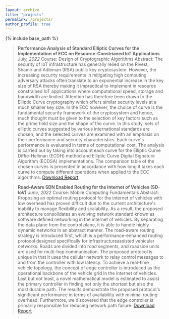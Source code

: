 ```yaml
---
layout: archive
title: "projects"
permalink: /projects/
author_profile: true
---
```


{% include base_path %}

> **Performance Analysis of Standard Elliptic Curves for the Implementation of ECC on Resource-Constrianed IoT Applications**
> *July, 2022*
> Course: Design of Cryptographic Algorithms
> Abstract: The security of IoT infrastructure has generally relied on the Rivest, Shamir and Adleman (RSA) public key cryptosystem. However, the increasing security requirements in mitigating high computing adversary attacks often translate to an exponential increase in the key size of RSA thereby making it impractical to implement in resource constrained IoT applications where computational speed, storage and bandwidth are limited. Attention has therefore been drawn to the Elliptic Curve cryptography which offers similar security levels at a much smaller key size.  In the ECC however, the choice of curve is the fundamental security framework of the cryptosystem and hence, much thought must be given to the selection of key factors such as the prime field size and the shape of the curve. In this study, sets of elliptic curves suggested by various international standards are chosen, and the selected curves are examined with an emphasis on their performance and security characteristics. Each curve's performance is evaluated in terms of computational cost. The analysis is carried out by taking into account each curve for the Elliptic Curve Diffie-Hellman (ECDH) method and Elliptic Curve Digital Signature Algorithm (ECDSA) implementations. The comparison table of the chosen curves is presented in accordance with how long it takes each curve to compute different operations when applied to the ECC algorithms.
> [Download Report](http://ydelvis.github.io/files/performance-analysis-of-standard-ecc-curves.pdf)

> **Road-Aware SDN Enabled Routing for the Internet of Vehicles (SD-IoV)**
> *June, 2022*
> Course: Mobile Computing Fundamentals
> Abstract: Proposing an optimal routing protocol for the internet of vehicles with low overhead has proven difficult due to the current architecture's inability to manage flexibility and scalability. As a result, the proposed architecture consolidates an evolving network standard known as software defined networking in the internet of vehicles. By separating the data plane from the control plane, it is able to handle highly dynamic networks in an abstract manner. The road-aware routing strategy is introduced first, which is a performance-enhanced routing protocol designed specifically for infrastructureassisted vehicular networks. Roads are divided into road segments, and roadside units are used for multi-hop communication. The proposed protocol is unique in that it uses the cellular network to relay control messages to and from the controller with low latency. To achieve a real-time vehicle topology, the concept of edge controller is introduced as the operational backbone of the vehicle grid in the internet of vehicles. Last but not least, a novel mathematical model is estimated to assist the primary controller in finding not only the shortest but also the most durable path. The results demonstrate the proposed protocol's significant performance in terms of availability with minimal routing overhead. Furthermore, we discovered that the edge controller is primarily responsible for reducing network path failure.
> [Download Report](http://ydelvis.github.io/files/road-aware-sdn-enabled-routing.pdf)

